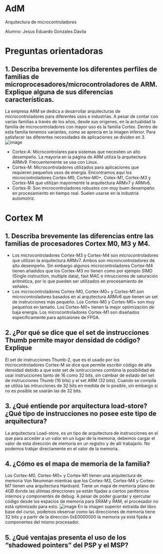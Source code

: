 # AdM

Arquitectura de microcontroladores

Alumno: Jesus Eduardo Gonzales Davila

# Preguntas orientadoras
## 1. Describa brevemente los diferentes perfiles de familias de microprocesadores/microcontroladores de ARM. Explique alguna de sus diferencias características.
La empresa ARM se dedica a desarrollar arquitecturas de microcontroladores para diferentes usos e industrias. A pesar de contar con varias familias a través de los años, desde sus origenes, en la actualidad la familia de microcontroladores con mayor uso es la familia Cortex. Dentro de esta familia tenemos variantes, como se aprecia en la imagen inferior. Para satisfacer las diferentes necesidades de aplicaciones se dividen en 3.
![image](https://github.com/jegd/AdM/assets/105693319/8863d09a-ecf2-4c44-876d-e8897fe7b01c)
- Cortex-A: Microcontrolares para sistemas que necesiten un alto desempeño. La mayoria en la página de ARM utiliza la arquitectura ARMv9. Frecuentemente se usa con Linux.
- Cortex-M: Microcontroladores utilizados para aplicaciones que requieren pequeños usos de energía. Encontramos aquí los microcontroladores Cortex-M0, Cortex-M0+, Cotex-M1, Cortex-M3 y Cortex-M4 que utilizan mayormente la arquitectura ARMv7 y ARMv6.
- Cortex-R: Son microcontroladores robustos con muy buen desempeño en procesamiento en tiempo real. Suelen usarse en la industria automotriz.
# Cortex M
## 1. Describa brevemente las diferencias entre las familias de procesadores Cortex M0, M3 y M4.
- Los microcontroladores Cortex-M3 y Cortex-M4 son microcontroladores que utilizan la arquitectura ARMv7. Ambos son microncontroladores de alto desempeño. Sin embargo algunos microcontroladores Cortex-M4 tienen añadidos que los Cortex-M3 no tienen como por ejemplo SIMD (Single instruction, multiple data), fast MAC e intrucciones de saturación aritmética, por lo que pueden ser utilizados en procesamiento de señales.
- Los microcontroladores Cortex-M0, Cortex-M0+ y Cortex-M1 son microcontroladores basados en al arquitectura ARMv6 que tienen un set de instrucciones más pequeño. Los Cortex-M0 y Cortex-M0+ son muy pequeños en tamaño. Los Cortex-M0+ tienen la mejor optimización de baja energía. Los microcontroladores Cortex-M1 son diseñados específicamente para aplicaiones de FPGA.
## 2. ¿Por qué se dice que el set de instrucciones Thumb permite mayor densidad de código? Explique
El set de instrucciones Thumb-2, que es el usado por los microcontroladores Cortex-M se dice que permite escribir código de alta densidad debido a que este set de isntrucciones combina la posibilidad de usar instrucciones tanto de 16 como 32 bits, sin cambiar de estado del set de instrucciones Thumb (16 bits) y el set ARM (32 bits). Cuando se compila se utiliza las intrucciones de 32 bits en medida de lo posible, sin embargo si no es posible se usarán las de 32 bits.
## 3. ¿Qué entiende por arquitectura load-store? ¿Qué tipo de instrucciones no posee este tipo de arquitectura?
La arquitectura Load-store, es un tipo de arquitectura de instrucciones en el que para acceder a un valor en un lugar de la memoria, debemos cargar el valor de esta dirección de memoria en un registro y de allí trabajarlo. No podemos trabjar directamente en el valor de la memoria. 
## 4. ¿Cómo es el mapa de memoria de la familia?
Los Cortex-M0, Cortex-M0+ y Cortex-M1 tienen una arquitectura de memoria Von Neumman mientras que los Cortex-M3, Cortex-M4 y Cortex-M7 tienen una arquitectura Hardvard. Tiene un mapa de memoria plano de 4GB donde las últimas direcciones ya están fijadas a ciertos periféricos internos y componentes de debug. A pesar de poder guardar y ejercutar código desde los espacios de memoria para SRAM y RAM, el procesador no está optimizado para esto.
![image](https://github.com/jegd/AdM/assets/105693319/25b127f0-551f-4622-832f-58b771e3ffca)
En la imagen superior extraída del libro base del curso, podemos observar como las direcciones de memoria tiene 32 bits y a partir de la dirección 0xE0000000 la memoria ya está fijada a componentes del mismo procesador.
## 5. ¿Qué ventajas presenta el uso de los “shadowed pointers” del PSP y el MSP?



 

